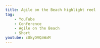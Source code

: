 ```yaml
---
title: Agile on the Beach highlight reel
tag:
    - YouTube
    - Conference
    - Agile on the Beach
    - Short
youtube: cUkyDVQaWxM
---
```

